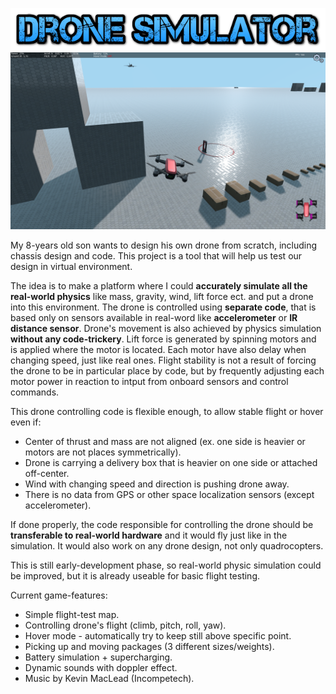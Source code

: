 ![Screenshot](/textlogo.png)
![Screenshot](/screenshot.png)

My 8-years old son wants to design his own drone from scratch, including chassis design and code. This project is a tool that will help us test our design in virtual environment.

The idea is to make a platform where I could **accurately simulate all the real-world physics** like mass, gravity, wind, lift force ect. and put a drone into this environment. The drone is controlled using **separate code**, that is based only on sensors available in real-word like **accelerometer** or **IR distance sensor**. Drone's movement is also achieved by physics simulation **without any code-trickery**. Lift force is generated by spinning motors and is applied where the motor is located. Each motor have also delay when changing speed, just like real ones. Flight stability is not a result of forcing the drone to be in particular place by code, but by frequently adjusting each motor power in reaction to intput from onboard sensors and control commands.

This drone controlling code is flexible enough, to allow stable flight or hover even if:
* Center of thrust and mass are not aligned (ex. one side is heavier or motors are not places symmetrically).
* Drone is carrying a delivery box that is heavier on one side or attached off-center.
* Wind with changing speed and direction is pushing drone away.
* There is no data from GPS or other space localization sensors (except accelerometer).

If done properly, the code responsible for controlling the drone should be **transferable to real-world hardware** and it would fly just like in the simulation. It would also work on any drone design, not only quadrocopters. 

This is still early-development phase, so real-world physic simulation could be improved, but it is already useable for basic flight testing.

Current game-features:
* Simple flight-test map.
* Controlling drone's flight (climb, pitch, roll, yaw).
* Hover mode - automatically try to keep still above specific point.
* Picking up and moving packages (3 different sizes/weights).
* Battery simulation + supercharging.
* Dynamic sounds with doppler effect.
* Music by Kevin MacLead (Incompetech).
